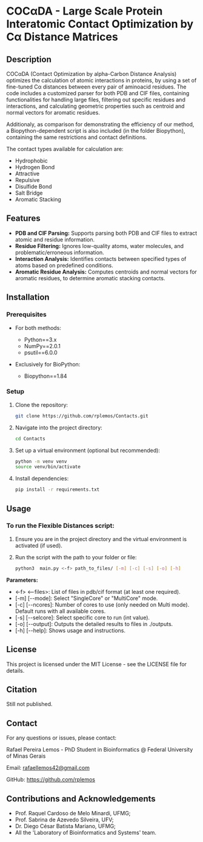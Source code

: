 # COCαDA - Large Scale Protein Interatomic Contact Optimization by Cα Distance Matrices

## Description

COCαDA (Contact Optimization by alpha-Carbon Distance Analysis) optimizes the calculation of atomic interactions in proteins, by using a set of fine-tuned Cα distances between every pair of aminoacid residues.
The code includes a customized parser for both PDB and CIF files, containing functionalities for handling large files, filtering out specific residues and interactions, and calculating geometric properties such as centroid and normal vectors for aromatic residues.

Additionaly, as comparison for demonstrating the efficiency of our method, a Biopython-dependent script is also included (in the folder Biopython), containing the same restrictions and contact definitions.

The contact types available for calculation are:
  - Hydrophobic
  - Hydrogen Bond
  - Attractive
  - Repulsive
  - Disulfide Bond
  - Salt Bridge
  - Aromatic Stacking

## Features

- **PDB and CIF Parsing:** Supports parsing both PDB and CIF files to extract atomic and residue information.
- **Residue Filtering:** Ignores low-quality atoms, water molecules, and problematic/erroneous information.
- **Interaction Analysis:** Identifies contacts between specified types of atoms based on predefined conditions.
- **Aromatic Residue Analysis:** Computes centroids and normal vectors for aromatic residues, to determine aromatic stacking contacts.

## Installation

### Prerequisites

- For both methods:
  - Python==3.x
  - NumPy==2.0.1
  - psutil==6.0.0

- Exclusively for BioPython:
  - Biopython==1.84

### Setup

1. Clone the repository:
   ```sh
   git clone https://github.com/rplemos/Contacts.git
   ```

2. Navigate into the project directory:
   ```sh
   cd Contacts
   ```

3. Set up a virtual environment (optional but recommended):
    ```sh
    python -m venv venv
    source venv/bin/activate
    ```

4. Install dependencies:
    ```sh
    pip install -r requirements.txt
    ```
## Usage
### To run the Flexible Distances script:

1. Ensure you are in the project directory and the virtual environment is activated (if used).

2. Run the script with the path to your folder or file:
    ```sh
    python3  main.py <-f> path_to_files/ [-m] [-c] [-s] [-o] [-h]
    ```
**Parameters:**
 - <-f> <--files>: List of files in pdb/cif format (at least one required).
 - [-m] [--mode]: Select "SingleCore" or "MultiCore" mode.
 - [-c] [--ncores]: Number of cores to use (only needed on Multi mode). Default runs with all available cores.
 - [-s] [--selcore]: Select specific core to run (int value).
 - [-o] [--output]: Outputs the detailed results to files in ./outputs.
 - [-h] [--help]: Shows usage and instructions.


## License
This project is licensed under the MIT License - see the LICENSE file for details.

## Citation
Still not published.

## Contact
For any questions or issues, please contact:

Rafael Pereira Lemos - PhD Student in Bioinformatics @ Federal University of Minas Gerais

Email: rafaellemos42@gmail.com

GitHub: https://github.com/rplemos

## Contributions and Acknowledgements
 - Prof. Raquel Cardoso de Melo Minardi, UFMG;
 - Prof. Sabrina de Azevedo Silveira, UFV;
 - Dr. Diego César Batista Mariano, UFMG;
 - All the 'Laboratory of Bioinformatics and Systems' team.
